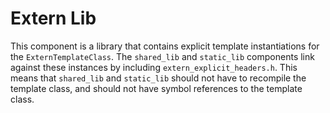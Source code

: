 # Extern Lib

This component is a library that contains explicit template instantiations for the `ExternTemplateClass`. The
`shared_lib` and `static_lib` components link against these instances by including `extern_explicit_headers.h`. This
means that `shared_lib` and `static_lib` should not have to recompile the template class, and should not have symbol
references to the template class.
